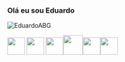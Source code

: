 <h3>Olá eu sou Eduardo</h3>


<!--
**EduardoABG/EduardoABG** is a ✨ _special_ ✨ repository because its `README.md` (this file) appears on your GitHub profile.!-->


<p align="left"> <img src="https://komarev.com/ghpvc/?username=EduardoABG&label=Total%20de%20visualizações&color=0e75b6&style=flat" alt="EduardoABG" /></p> 


<p align="left"><img src="https://cdn.jsdelivr.net/gh/devicons/devicon/icons/javascript/javascript-original.svg" width="40px" height="40px" />
            <img src="https://cdn.jsdelivr.net/gh/devicons/devicon/icons/typescript/typescript-original.svg" width="40px" height="40px"/>
          <img src="https://cdn.jsdelivr.net/gh/devicons/devicon/icons/c/c-original.svg" width="40px" height="40px"/><img src="https://cdn.jsdelivr.net/gh/devicons/devicon/icons/python/python-original.svg" width="45px" height="45px" /><img src="https://cdn.jsdelivr.net/gh/devicons/devicon/icons/html5/html5-original.svg" width="40px" height="40px"/><img src="https://cdn.jsdelivr.net/gh/devicons/devicon/icons/css3/css3-original.svg" width="40px" height="40px"/></p>

